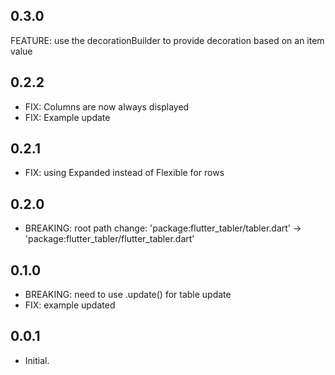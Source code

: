 ## 0.3.0

FEATURE: use the decorationBuilder to provide decoration based on an item value


## 0.2.2

* FIX: Columns are now always displayed
* FIX: Example update


## 0.2.1

* FIX: using Expanded instead of Flexible for rows


## 0.2.0

* BREAKING: root path change: 'package:flutter_tabler/tabler.dart' -> 'package:flutter_tabler/flutter_tabler.dart'


## 0.1.0

* BREAKING: need to use .update() for table update
* FIX: example updated


## 0.0.1

* Initial.
